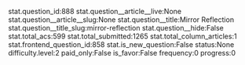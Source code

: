 stat.question_id:888
stat.question__article__live:None
stat.question__article__slug:None
stat.question__title:Mirror Reflection
stat.question__title_slug:mirror-reflection
stat.question__hide:False
stat.total_acs:599
stat.total_submitted:1265
stat.total_column_articles:1
stat.frontend_question_id:858
stat.is_new_question:False
status:None
difficulty.level:2
paid_only:False
is_favor:False
frequency:0
progress:0
